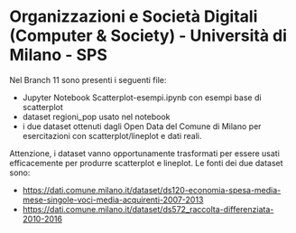 # Organizzazioni e Società Digitali (Computer & Society) - Università di Milano - SPS

Nel Branch 11 sono presenti i seguenti file:
- Jupyter Notebook Scatterplot-esempi.ipynb con esempi base di scatterplot
- dataset regioni_pop usato nel notebook
- i due dataset ottenuti dagli Open Data del Comune di Milano per esercitazioni con scatterplot/lineplot e dati reali.

Attenzione, i dataset vanno opportunamente trasformati per essere usati efficacemente per produrre scatterplot e lineplot.
Le fonti dei due dataset sono:
- https://dati.comune.milano.it/dataset/ds120-economia-spesa-media-mese-singole-voci-media-acquirenti-2007-2013
- https://dati.comune.milano.it/dataset/ds572_raccolta-differenziata-2010-2016
